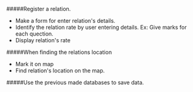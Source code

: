 #####Register a relation.
- Make a form for enter relation's details.
- Identify the relation rate by user entering details. Ex: Give marks for each quection.
- Display relation's rate 

#####When finding the relations location
- Mark it on map 
- Find relation's location on the map.

#####Use the previous made databases to save data.
